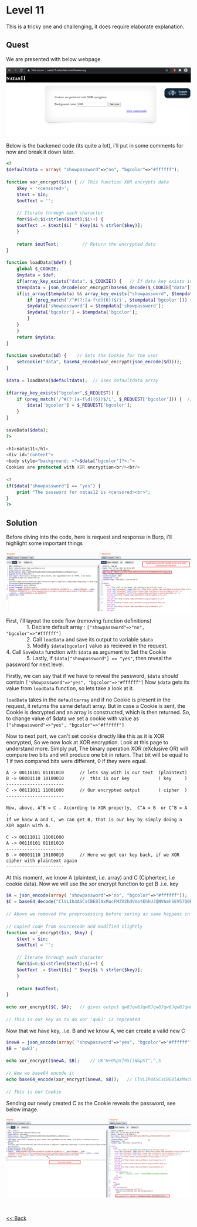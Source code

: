 # Level 11
This is a tricky one and challenging, it does require elaborate explanation.

## Quest
We are presented with below webpage.

![Level11 Image](./images/Level11.png)

Below is the backened code (its quite a lot), i'll put in some comments for now and break it down later.
```php
<?
$defaultdata = array( "showpassword"=>"no", "bgcolor"=>"#ffffff");

function xor_encrypt($in) { // This function XOR encrypts data
    $key = '<censored>';
    $text = $in;
    $outText = '';

    // Iterate through each character
    for($i=0;$i<strlen($text);$i++) {
    $outText .= $text[$i] ^ $key[$i % strlen($key)];
    }

    return $outText;         // Return the encrypted data
}

function loadData($def) {
    global $_COOKIE;
    $mydata = $def;
    if(array_key_exists("data", $_COOKIE)) {   // If data key exists in Cookie,
    $tempdata = json_decode(xor_encrypt(base64_decode($_COOKIE["data"])), true);    // This line decodes the data , $tempdata is an array (see below line)
    if(is_array($tempdata) && array_key_exists("showpassword", $tempdata) && array_key_exists("bgcolor", $tempdata)) {  //checkis if 2 keys 'showpassword' and 'bgcolor' exist
        if (preg_match('/^#(?:[a-f\d]{6})$/i', $tempdata['bgcolor'])) {
        $mydata['showpassword'] = $tempdata['showpassword'];
        $mydata['bgcolor'] = $tempdata['bgcolor'];
        }
    }
    }
    return $mydata;
}

function saveData($d) {    // Sets the Cookie for the user
    setcookie("data", base64_encode(xor_encrypt(json_encode($d))));
}

$data = loadData($defaultdata);  // Uses defaultdata array

if(array_key_exists("bgcolor",$_REQUEST)) {
    if (preg_match('/^#(?:[a-f\d]{6})$/i', $_REQUEST['bgcolor'])) {  // This regex matches color code string like #abcdd2
        $data['bgcolor'] = $_REQUEST['bgcolor'];
    }
}

saveData($data);
?>

<h1>natas11</h1>
<div id="content">
<body style="background: <?=$data['bgcolor']?>;">
Cookies are protected with XOR encryption<br/><br/>

<?
if($data["showpassword"] == "yes") {
    print "The password for natas12 is <censored><br>";
}
?>
```
## Solution
Before diving into the code, here is request and response in Burp, i'll highlight some important things

![Level 11 Solution](./images/Level11_solution.png)


First, i'll layout the code flow (removing function definitions)<br/>
    1. Declare default array : `["showpassword"=>"no", "bgcolor"=>"#ffffff"]`<br/>
    2. Call `loadData` and save its output to variable `$data`<br/>
    3. Modify `$data[bgcolor]` value as recieved in the request.
    4. Call `SaveData` function with `$data` as argument to Set the Cookie<br/>
    5. Lastly, if `$data["showpassword"] == "yes"`, then reveal the password for next level.<br/>
    
Firstly, we can say that if we have to reveal the password, `$data` should contain `["showpassword"=>"yes", "bgcolor"=>"#ffffff"]`
Now `$data` gets its value from `loadData` function, so lets take a look at it.<br/>

`loadData` takes in the `defaultarray` and if no Cookie is present in the request, it returns the same default array. But in case a Cookie is sent, the Cookie is decrypted and an array is constructed, which is then returned. So, to change value of $data we set a cookie with value as `["showpassword"=>"yes", "bgcolor"=>"#ffffff"]`

Now to next part, we can't set cookie directly like this as it is XOR encrypted, So we now look at XOR encryption.
Look at this page to understand more. Simply put, The binary operation XOR (eXclusive OR) will compare two bits and will produce one bit in return. That bit will be equal to 1 if two compared bits were different, 0 if they were equal. 
```
A -> 00110101 01101010      // lets say with is our text  (plaintext)
B -> 00001110 10100010      //  this is our key           ( key     )
----------------------
C -> 00111011 11001000      // Our encrypted output       ( cipher  )
----------------------

Now, above, A^B = C . According to XOR property,  C^A = B  or C^B = A  .
If we know A and C, we can get B, that is our key by simply doing a XOR again with A.

C -> 00111011 11001000
A -> 00110101 01101010
----------------------
B -> 00001110 10100010      // Here we get our key back, if we XOR cipher with plaintext again
----------------------
```
At this moment, we know A (plaintext, i.e. array) and C (Ciphertext, i.e cookie data). Now we will use the xor encrypt function to get B .i.e. key

```php
$A = json_encode(array( "showpassword"=>"no", "bgcolor"=>"#ffffff"));   
$C = base64_decode("ClVLIh4ASCsCBE8lAxMacFMZV2hdVVotEhhUJQNVAmhSEV57Q0ReaAw=");  // Cookie taken from burp

// Above we removed the preprosessing before xoring as same happens in source code.

// Copied code from sourcecode and modified slightly
function xor_encrypt($in, $key) {
    $text = $in;
    $outText = '';

    // Iterate through each character
    for($i=0;$i<strlen($text);$i++) {
    $outText .= $text[$i] ^ $key[$i % strlen($key)];
    }

    return $outText;
}

echo xor_encrypt($C, $A);   // gives output qw8Jqw8Jqw8Jqw8Jqw8Jqw8Jqw8Jqw8J

// This is our key as to do xor 'qw8J' is repreated
```

Now that we have key, .i.e. B and we know A, we can create a valid new C

```php
$newA = json_encode(array( "showpassword"=>"yes", "bgcolor"=>"#ffffff"));
$B = 'qw8J';

echo xor_encrypt($newA, $B);    // UK"H+O%pS]9S[(W&pST^,^,S

// Now we base64 encode it 
echo base64_encode(xor_encrypt($newA, $B));   // ClVLIh4ASCsCBE8lAxMacFMOXTlTWxooFhRXJh4FGnBTVF4sFxFeLFMK

// This is our Cookie
```

Sending our newly created C as the Cookie reveals the password, see below image.

![Level11.1 Solution](./images/Level11.1_solution.png)

<br/>

[<< Back](https://grey-fish.github.io/Natas/index.html)
